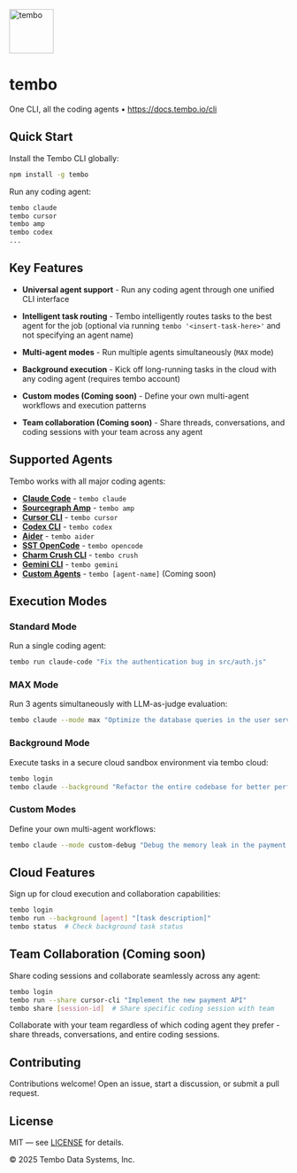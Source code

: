 <img src='https://github.com/user-attachments/assets/4659578d-18df-451a-9607-fd8eb3dbbbe0' alt='tembo' width='80px' height='80px'/>
<h1>tembo</h1>

<p>One CLI, all the coding agents • <a href="https://docs.tembo.io/cli">https://docs.tembo.io/cli</a></p>

## Quick Start

Install the Tembo CLI globally:

```bash
npm install -g tembo
```

Run any coding agent:

```bash
tembo claude
tembo cursor
tembo amp
tembo codex
...
```

## Key Features

- **Universal agent support** - Run any coding agent through one unified CLI interface

- **Intelligent task routing** - Tembo intelligently routes tasks to the best agent for the job (optional via running `tembo '<insert-task-here>'` and not specifying an agent name)

- **Multi-agent modes** - Run multiple agents simultaneously (`MAX` mode)

- **Background execution** - Kick off long-running tasks in the cloud with any coding agent (requires tembo account)

- **Custom modes (Coming soon)** - Define your own multi-agent workflows and execution patterns

- **Team collaboration (Coming soon)** - Share threads, conversations, and coding sessions with your team across any agent

## Supported Agents

Tembo works with all major coding agents:

- **[Claude Code](https://docs.anthropic.com/en/docs/claude-code)** - `tembo claude`
- **[Sourcegraph Amp](https://sourcegraph.com/amp)** - `tembo amp`
- **[Cursor CLI](https://cursor.com/cli)** - `tembo cursor`
- **[Codex CLI](https://openai.com/codex/)** - `tembo codex`
- **[Aider](https://aider.chat/)** - `tembo aider`
- **[SST OpenCode](https://github.com/sst/opencode)** - `tembo opencode`
- **[Charm Crush CLI](https://github.com/charmbracelet/crush)** - `tembo crush`
- **[Gemini CLI](https://github.com/google-gemini/gemini-cli)** - `tembo gemini`
- **[Custom Agents](https://docs.tembo.io/cli/custom-agents)** - `tembo [agent-name]` (Coming soon)

## Execution Modes

### Standard Mode

Run a single coding agent:

```bash
tembo run claude-code "Fix the authentication bug in src/auth.js"
```

### MAX Mode

Run 3 agents simultaneously with LLM-as-judge evaluation:

```bash
tembo claude --mode max "Optimize the database queries in the user service"
```

### Background Mode

Execute tasks in a secure cloud sandbox environment via tembo cloud:

```bash
tembo login
tembo claude --background "Refactor the entire codebase for better performance"
```

### Custom Modes

Define your own multi-agent workflows:

```bash
tembo claude --mode custom-debug "Debug the memory leak in the payment processor"
```

## Cloud Features

Sign up for cloud execution and collaboration capabilities:

```bash
tembo login
tembo run --background [agent] "[task description]"
tembo status  # Check background task status
```

## Team Collaboration (Coming soon)

Share coding sessions and collaborate seamlessly across any agent:

```bash
tembo login
tembo run --share cursor-cli "Implement the new payment API"
tembo share [session-id]  # Share specific coding session with team
```

Collaborate with your team regardless of which coding agent they prefer - share threads, conversations, and entire coding sessions.

## Contributing

Contributions welcome! Open an issue, start a discussion, or submit a pull request.

## License

MIT — see [LICENSE](./LICENSE) for details.

© 2025 Tembo Data Systems, Inc.
